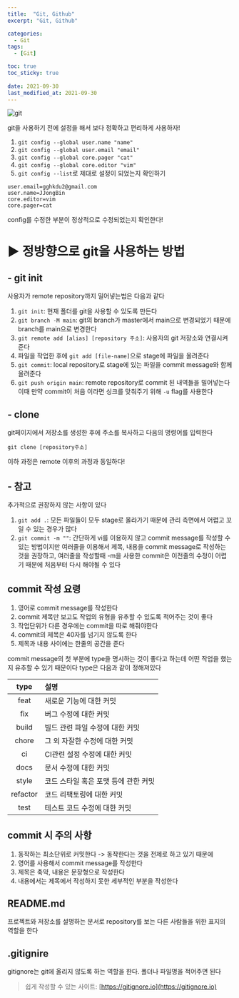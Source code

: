 ```yaml
---
title:  "Git, Github"
excerpt: "Git, Github"

categories:
  - Git
tags:
  - [Git]

toc: true
toc_sticky: true
 
date: 2021-09-30
last_modified_at: 2021-09-30
---
```


![git](../../imgs/git.png)

git을 사용하기 전에 설정을 해서 보다 정확하고 편리하게 사용하자!

1. `git config --global user.name "name"`
2. `git config --global user.email "email"`
3. `git config --global core.pager "cat"`
4. `git config --global core.editor "vim"`
5. `git config --list`로 제대로 설정이 되었는지 확인하기

```
user.email=gghkdu2@gmail.com
user.name=JJongBin
core.editor=vim
core.pager=cat
```
config를 수정한 부분이 정상적으로 수정되었는지 확인한다!

# ▶️ 정방향으로 git을 사용하는 방법

## - git init

사용자가 remote repository까지 밀어넣는법은 다음과 같다

1. `git init`: 현재 폴더를 git을 사용할 수 있도록 만든다
2. `git branch -M main`: git의 branch가 master에서 main으로 변경되었기 때문에 branch를 main으로 변경한다
3. `git remote add [alias] [repository 주소]`: 사용자의 git 저장소와 연결시켜준다
4. 파일을 작업한 후에 `git add [file-name]`으로 stage에 파일을 올려준다
5. `git commit`: local repository로 stage에 있는 파일을 commit message와 함께 올려준다
6. `git push origin main`: remote repository로 commit 된 내역들을 밀어넣는다 이때 만약 commit이 처음 이라면 싱크를 맞춰주기 위해 `-u` flag를 사용한다

## - clone
git페이지에서 저장소를 생성한 후에 주소를 복사하고 다음의 명령어를 입력한다

```
git clone [repository주소]
```

이하 과정은 remote 이후의 과정과 동일하다!
 

## - 참고
추가적으로 권장하지 않는 사항이 있다

1. `git add .`: 모든 파일들이 모두 stage로 올라가기 때문에 관리 측면에서 어렵고 꼬일 수 있는 경우가 많다
2. `git commit -m ""`: 간단하게 vi를 이용하지 않고 commit message를 작성할 수 있는 방법이지만 여러줄을 이용해서 제목, 내용을 commit message로 작성하는 것을 권장하고, 여러줄을 작성할때 -m을 사용한 commit은 이전줄의 수정이 어렵기 때문에 처음부터 다시 해야될 수 있다

## commit 작성 요령

1. 영어로 commit message를 작성한다
2. commit 제목만 보고도 작업의 유형을 유추할 수 있도록 적어주는 것이 좋다
3. 작업단위가 다른 경우에는 commit을 따로 해줘야한다
4. commit의 제목은 40자를 넘기지 않도록 한다
5. 제목과 내용 사이에는 한줄의 공간을 준다

commit message의 첫 부분에 type을 명시하는 것이 좋다고 하는데 어떤 작업을 했는지 유추할 수 있기 때문이다 type은 다음과 같이 정해져있다

| type | 설명 |
|:---:|:---|
|feat|새로운 기능에 대한 커밋|
|fix|버그 수정에 대한 커밋|
|build|빌드 관련 파일 수정에 대한 커밋|
|chore|그 외 자잘한 수정에 대한 커밋|
|ci|CI관련 설정 수정에 대한 커밋|
|docs|문서 수정에 대한 커밋|
|style|코드 스타일 혹은 포맷 등에 관한 커밋|
|refactor|코드 리팩토링에 대한 커밋|
|test|테스트 코드 수정에 대한 커밋|

## commit 시 주의 사항
1. 동작하는 최소단위로 커밋한다 -> 동작한다는 것을 전제로 하고 있기 때문에
2. 영어를 사용해서 commit message를 작성한다
3. 제목은 축약, 내용은 문장형으로 작성한다
4. 내용에서는 제목에서 작성하지 못한 세부적인 부분을 작성한다

## README.md
프로젝트와 저장소를 설명하는 문서로 repository를 보는 다른 사람들을 위한 표지의 역할을 한다

## .gitignire
gitignore는 git에 올리지 않도록 하는 역할을 한다. 폴더나 파일명을 적어주면 된다
> 쉽게 작성할 수 있는 사이트: [https://gitignore.io](https://gitignore.io)










